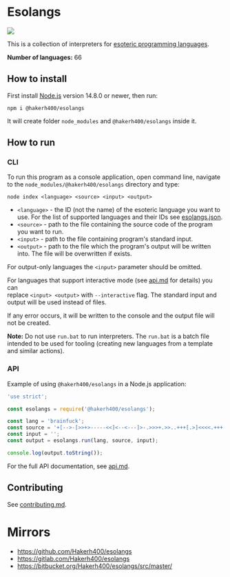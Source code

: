 # Esolangs

![](https://api.travis-ci.org/Hakerh400/esolangs.svg?branch=master)

This is a collection of interpreters for [esoteric programming languages](https://esolangs.org/wiki/Main_Page).

**Number of languages:** 66

## How to install

First install [Node.js](https://nodejs.org/download/) version 14.8.0 or newer, then run:

```
npm i @hakerh400/esolangs
```

It will create folder `node_modules` and `@hakerh400/esolangs` inside it.

## How to run

### CLI

To run this program as a console application, open command line, navigate to the `node_modules/@hakerh400/esolangs` directory and type:

```
node index <language> <source> <input> <output>
```

* `<language>` - the ID (not the name) of the esoteric language you want to use. For the list of supported languages and their IDs see [esolangs.json](./esolangs.json).
* `<source>` - path to the file containing the source code of the program you want to run.
* `<input>` - path to the file containing program's standard input.
* `<output>` - path to the file which the program's output will be written into. The file will be overwritten if exists.

For output-only languages the `<input>` parameter should be omitted.

For languages that support interactive mode (see [api.md](./api.md) for details) you can<br/>
replace `<input> <output>` with `--interactive` flag. The standard input and output will be used instead of files.

If any error occurs, it will be written to the console and the output file will not be created.

**Note:** Do not use `run.bat` to run interpreters. The `run.bat` is a batch file intended to be used for tooling (creating new languages from a template and similar actions).

### API

Example of using `@hakerh400/esolangs` in a Node.js application:

```js
'use strict';

const esolangs = require('@hakerh400/esolangs');

const lang = 'brainfuck';
const source = '+[-->-[>>+>-----<<]<--<---]>-.>>>+.>>..+++[.>]<<<<.+++.------.<<-.>>>>+.';
const input = '';
const output = esolangs.run(lang, source, input);

console.log(output.toString());
```

For the full API documentation, see [api.md](./api.md).

## Contributing

See [contributing.md](./contributing.md).

# Mirrors

* https://github.com/Hakerh400/esolangs
* https://gitlab.com/Hakerh400/esolangs
* https://bitbucket.org/Hakerh400/esolangs/src/master/